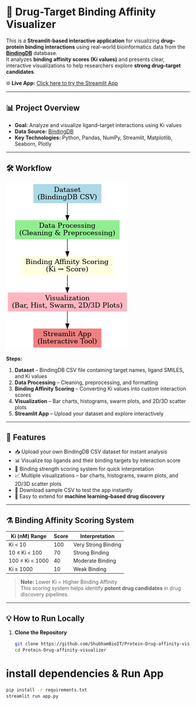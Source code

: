 # 🔬 Drug-Target Binding Affinity Visualizer

This is a **Streamlit-based interactive application** for visualizing **drug–protein binding interactions** using real-world bioinformatics data from the **[BindingDB](https://www.bindingdb.org/)** database.  
It analyzes **binding affinity scores (Ki values)** and presents clear, interactive visualizations to help researchers explore **strong drug–target candidates**.

🌐 **Live App:** [Click here to try the Streamlit App](https://protein-drug-affinity-visualizer.streamlit.app/)

---

## 📊 Project Overview

- **Goal:** Analyze and visualize ligand–target interactions using Ki values  
- **Data Source:** [BindingDB](https://www.bindingdb.org/)  
- **Key Technologies:** Python, Pandas, NumPy, Streamlit, Matplotlib, Seaborn, Plotly  

---

## 🛠 Workflow

![Workflow Diagram](drug_target_workflow.png)

**Steps:**
1. **Dataset** – BindingDB CSV file containing target names, ligand SMILES, and Ki values  
2. **Data Processing** – Cleaning, preprocessing, and formatting  
3. **Binding Affinity Scoring** – Converting Ki values into custom interaction scores  
4. **Visualization** – Bar charts, histograms, swarm plots, and 2D/3D scatter plots  
5. **Streamlit App** – Upload your dataset and explore interactively  

---

## 🚀 Features

- 📥 Upload your own BindingDB CSV dataset for instant analysis  
- 📊 Visualize top ligands and their binding targets by interaction score  
- 🧠 Binding strength scoring system for quick interpretation  
- 📈 Multiple visualizations – bar charts, histograms, swarm plots, and 2D/3D scatter plots  
- 💾 Download sample CSV to test the app instantly  
- 🧬 Easy to extend for **machine learning–based drug discovery**  

---

## ⚗️ Binding Affinity Scoring System

| Ki (nM) Range     | Score | Interpretation       |
|------------------|--------|----------------------|
| Ki < 10          | 100    | Very Strong Binding  |
| 10 ≤ Ki < 100    | 70     | Strong Binding       |
| 100 ≤ Ki < 1000  | 40     | Moderate Binding     |
| Ki ≥ 1000        | 10     | Weak Binding         |

> **Note:** Lower Ki = Higher Binding Affinity  
> This scoring system helps identify **potent drug candidates** in drug discovery pipelines.

---

## 💡 How to Run Locally

1. **Clone the Repository**
   ```bash
   git clone https://github.com/ShubhamBioIT/Protein-Drug-affinity-visualizer.git
   cd Protein-Drug-affinity-visualizer
   
# install dependencies & Run App
   ```bash
   pip install -r requirements.txt
   streamlit run app.py









